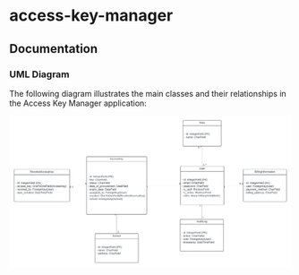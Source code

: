 # access-key-manager

## Documentation

### UML Diagram

The following diagram illustrates the main classes and their relationships in the Access Key Manager application:

![UML Diagram](/docs/UML_diagram.png)
